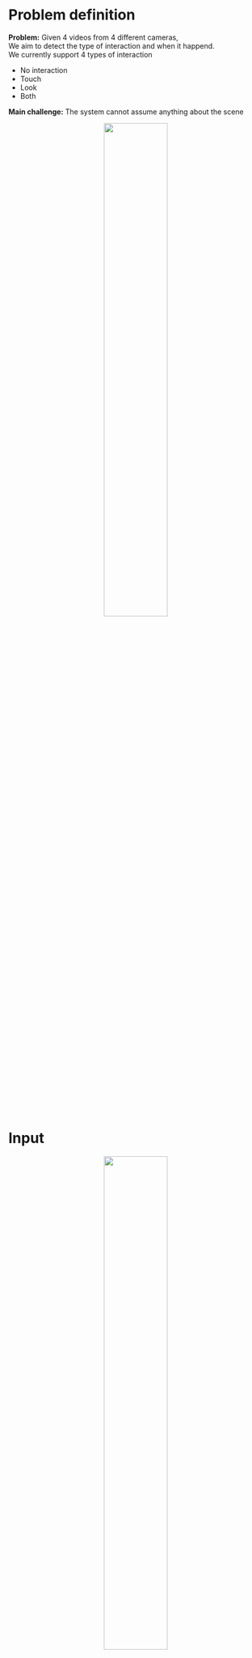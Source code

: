 # Problem definition
<b>Problem:</b> Given 4 videos from 4 different cameras, <br/>
We aim to detect the type of interaction and when it happend.
<br/>
We currently support 4 types of interaction
- No interaction
- Touch
- Look
- Both

<b>Main challenge:</b> The system cannot assume anything about the scene <br/>
<p align="center"> <img src="https://image.ibb.co/e4AL9T/Screen_Shot_2018_07_24_at_11_25_30.png" width="50%"></p>

# Input
<p align="center"><img src="https://preview.ibb.co/eXVyw8/Screen_Shot_2018_07_24_at_11_42_42.png" width="50%"></p>
We receive as input 4 RGB video cameras that are in the corner of the room. 

# First approach - 3D reconstruction
<p align="center"><img src="https://preview.ibb.co/cmwSpT/Screen_Shot_2018_07_24_at_11_47_07.png" width="75%"></p>
<br/>
Our first approach was to reconstruct the 3D scene and to find the distance between the two "nose" vectors of the people in the scene.
To do this, we first calibrate our 4 cameras with a checkboard.
<p align="center"><img src="https://preview.ibb.co/kfQh68/Screen_Shot_2018_07_24_at_15_29_01.png" width="75%"></p>

<b>Then, we perform the following steps:</b>
1. Detect person using openpose
2. Recognize person's identity
3. find (x,y) coordinates of both eyes and noise
4. Find (x,y,z) coordinates from two cameras
5. Find each person’s face plane
6. Get plane's normal => looking direction
7. Classify interaction
<p align="center"><img src="https://preview.ibb.co/cZUBYo/Screen_Shot_2018_07_24_at_15_36_46.png" width="100%"></p>

This approach worked well but had room for improvment. 
<br/>
This is because the many errors that can happend while calibrating.
We wanted a better approach, that does not require calibration and that will work better.
<p align="center"><img src="https://preview.ibb.co/n46VR8/Screen_Shot_2018_07_24_at_15_38_48.png" width="100%"></p>

# Second approach - 3D estimation
<p align="center"><img src="https://preview.ibb.co/jKXWYo/Screen_Shot_2018_07_24_at_15_46_24.png" width="100%"></p>
Instead of tring to reconstructe the 3D dimension, we tried to estimate it.
We used deep learning and Image proccssing technologie in order to approximate the 3D dimension.

<b>Our detection steps:</b><br/>
<b>1. Detect person using tinyFaces:</b> using deep learning classification(tinyFace model - CNN architecture) we can find the face dimensions of people in the scene with high accuracy even in very small and low resolution.
<p align="center"><img src="https://preview.ibb.co/iwLwzT/Screen_Shot_2018_07_24_at_15_49_31.png" width="100%"></p>

<b>2. Recognize person’s Identity:</b> Using deep learning one shot person recognition and a fall back to HSV color detection we can identify the people in the scene(With a few pictures taken from them priorly)
<p align="center"><img src="https://preview.ibb.co/itBato/Screen_Shot_2018_07_24_at_15_49_35.png" width="100%"></p>

<b>3. Find distance of person from camera:</b> Using the size of the person face and its body proportion extracted with openpose, we can estimate the user distance from the camera.
<p align="center"><img src="https://preview.ibb.co/nJPaR8/Screen_Shot_2018_07_24_at_15_49_39.png" width="100%"></p>

<b>4. Get looking direction:</b> Using gazer library which uses advanced deep learning and image proccessing techniques, we can find the gaze of the person. We also implemented a fall back heuristic based on the persons face - noise location to handle failure of gazer.
<p align="center"><img src="https://preview.ibb.co/d2Azm8/Screen_Shot_2018_07_24_at_15_49_43.png" width="100%"></p>

<b>5. Classify interaction:</b> finally, we can find the L2 distance between the two vectors from the peoples noise, and below a certain threshold alaram as interaction detection.
<p align="center"><img src="https://preview.ibb.co/dRUEKT/Screen_Shot_2018_07_24_at_15_56_02.png" width="100%"></p>

# Output demo
We were finally able to detect "looking" interaction. 
Whether two people are looking at each other, who are the people and how confident are we about the classification.
<p align="center"><img src="https://image.ibb.co/hqZHOo/Screen_Shot_2018_07_24_at_17_42_21.png" width="100%"></p>

We then tested our system on multiple people and got great results. We can handle well as many people as fit in our camera scene.
<p align="center"><img src="https://image.ibb.co/eH1Lb8/Screen_Shot_2018_07_24_at_17_42_33.png" width="100%"></p>

To handle touch detection, we leverage OpenPose skeleton. 
<br/>
For each camera, we check if the distance between the skeletons of the people are below a certian threshold. 
Ff this is correct for all cameras we can be sure its a touch.
After evaluation, this method works well and can detect touch for multiple people.
<p align="center"><img src="https://image.ibb.co/jiOoUT/Screen_Shot_2018_07_24_at_17_42_44.png" width="100%"></p>

# Video Demo
<a href="http://www.youtube.com/watch?feature=player_embedded&v=YOUTUBE_VIDEO_ID_HERE
" target="_blank">
<img src="http://img.youtube.com/vi/YOUTUBE_VIDEO_ID_HERE/0.jpg" 
alt="IMAGE ALT TEXT HERE" width="240" height="180" border="10" />
</a>
<br/>
We have taken a video for a couple of seconds and ran our program on it, our results are showed in the video above.

# Running instructions


# Credits
This project was built in Haifa university image processing course.<br/>
This project was lead by Prof. Hagit Hel-or.
<br/><br/><b>Project members:</b>
- Itamar Shenhar : itamar8910@gmail.com
- Alon Melamud : alonmem@gmail.com
- Gil Maman : gil.maman.5@gmail.com
Fell free to contact us.
